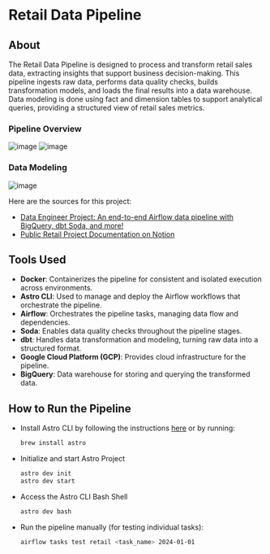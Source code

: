 # Retail Data Pipeline

## About
The Retail Data Pipeline is designed to process and transform retail sales data, extracting insights that support business decision-making. This pipeline ingests raw data, performs data quality checks, builds transformation models, and loads the final results into a data warehouse. Data modeling is done using fact and dimension tables to support analytical queries, providing a structured view of retail sales metrics.

### Pipeline Overview
![image](https://github.com/user-attachments/assets/d6ee3280-ada7-4eb0-bc65-5fe10d6d7977)
![image](https://github.com/user-attachments/assets/b5967d34-e62d-40b1-a6af-0f8dbbf37e53)

### Data Modeling
![image](https://github.com/user-attachments/assets/e24b1b54-c25f-4935-a9d5-20ab1db0dd0f)

Here are the sources for this project:
- [Data Engineer Project: An end-to-end Airflow data pipeline with BigQuery, dbt Soda, and more!](https://www.youtube.com/watch?v=DzxtCxi4YaA&list=LL&index=2) 
- [Public Retail Project Documentation on Notion](https://robust-dinosaur-2ef.notion.site/PUBLIC-Retail-Project-af398809b643495e851042fa293ffe5b)

## Tools Used
- **Docker**: Containerizes the pipeline for consistent and isolated execution across environments.
- **Astro CLI**: Used to manage and deploy the Airflow workflows that orchestrate the pipeline.
- **Airflow**: Orchestrates the pipeline tasks, managing data flow and dependencies.
- **Soda**: Enables data quality checks throughout the pipeline stages.
- **dbt**: Handles data transformation and modeling, turning raw data into a structured format.
- **Google Cloud Platform (GCP)**: Provides cloud infrastructure for the pipeline.
- **BigQuery**: Data warehouse for storing and querying the transformed data.

## How to Run the Pipeline
- Install Astro CLI by following the instructions [here](https://www.astronomer.io/docs/astro/cli/overview) or by running:
  ```bash
  brew install astro
- Initialize and start Astro Project
  ```bash
  astro dev init
  astro dev start
 - Access the Astro CLI Bash Shell
	```bash 
	astro dev bash
 - Run the pipeline manually (for testing individual tasks):
	```bash 
	airflow tasks test retail <task_name> 2024-01-01
